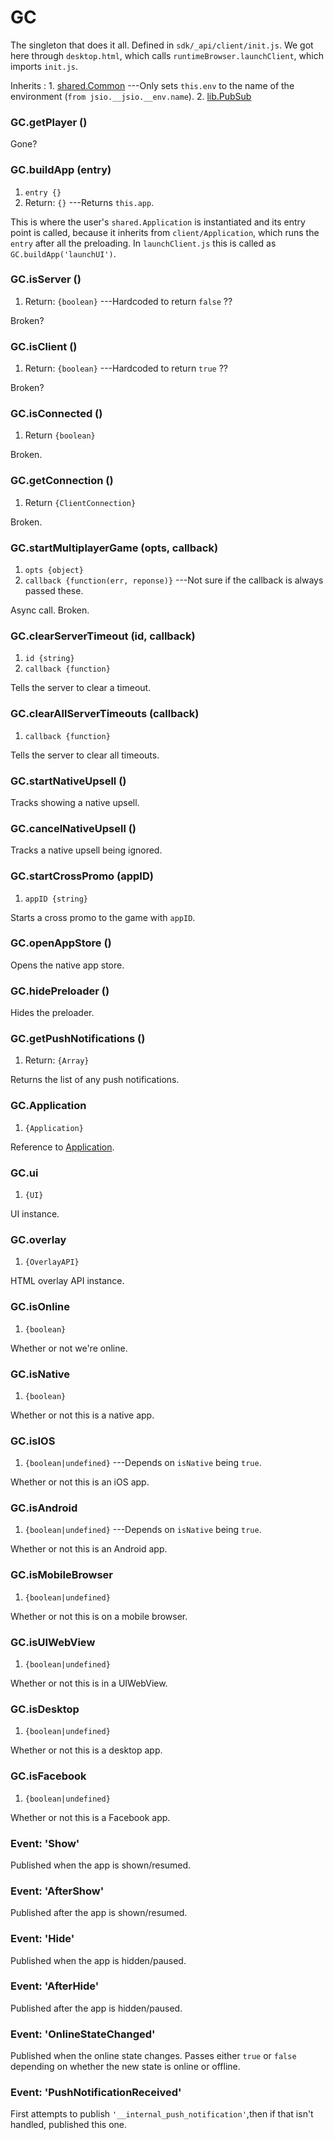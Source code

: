 # GC

The singleton that does it all. Defined in `sdk/_api/client/init.js`.
We got here through `desktop.html`, which calls
`runtimeBrowser.launchClient`, which imports `init.js`.

Inherits
:    1. [shared.Common](#shared.common) ---Only sets `this.env` to the name of the environment (`from jsio.__jsio.__env.name`).
     2. [lib.PubSub](./lib-pubsub.html)

### GC.getPlayer ()

Gone?

### GC.buildApp (entry)
1. `entry {}`
2. Return: `{}` ---Returns `this.app`.

This is where the user's `shared.Application` is
instantiated and its entry point is called, because it
inherits from `client/Application`, which runs the `entry`
after all the preloading. In `launchClient.js` this is
called as `GC.buildApp('launchUI')`.

### GC.isServer ()
1. Return: `{boolean}` ---Hardcoded to return `false` ??

Broken?

### GC.isClient ()
1. Return: `{boolean}` ---Hardcoded to return `true` ??

Broken?

### GC.isConnected ()
1. Return `{boolean}`

Broken.

### GC.getConnection ()
1. Return `{ClientConnection}`

Broken.

### GC.startMultiplayerGame (opts, callback)
1. `opts {object}`
2. `callback {function(err, reponse)}` ---Not sure if the callback is always passed these.

Async call. Broken.
 
### GC.clearServerTimeout (id, callback)
1. `id {string}`
2. `callback {function}`

Tells the server to clear a timeout.

### GC.clearAllServerTimeouts (callback)
1. `callback {function}`

Tells the server to clear all timeouts.

### GC.startNativeUpsell ()

Tracks showing a native upsell.

### GC.cancelNativeUpsell ()

Tracks a native upsell being ignored.

### GC.startCrossPromo (appID)
1. `appID {string}`

Starts a cross promo to the game with `appID`.

### GC.openAppStore ()

Opens the native app store.

### GC.hidePreloader ()

Hides the preloader.

### GC.getPushNotifications ()
1. Return: `{Array}`

Returns the list of any push notifications.

### GC.Application
1. `{Application}`

Reference to [Application](./gc-application.html#class-gc.application).

### GC.ui
1. `{UI}`

UI instance.

### GC.overlay
1. `{OverlayAPI}`

HTML overlay API instance.

### GC.isOnline
1. `{boolean}`

Whether or not we're online.

### GC.isNative
1. `{boolean}`

Whether or not this is a native app.

### GC.isIOS
1. `{boolean|undefined}` ---Depends on `isNative` being `true`.

Whether or not this is an iOS app.

### GC.isAndroid
1. `{boolean|undefined}` ---Depends on `isNative` being `true`.

Whether or not this is an Android app.

### GC.isMobileBrowser
1. `{boolean|undefined}`

Whether or not this is on a mobile browser.

### GC.isUIWebView
1. `{boolean|undefined}`

Whether or not this is in a UIWebView.

### GC.isDesktop
1. `{boolean|undefined}`

Whether or not this is a desktop app.

### GC.isFacebook
1. `{boolean|undefined}`

Whether or not this is a Facebook app.

### Event: \'Show\'

Published when the app is shown/resumed.

### Event: \'AfterShow\'

Published after the app is shown/resumed.

### Event: \'Hide\'

Published when the app is hidden/paused.

### Event: \'AfterHide\'

Published after the app is hidden/paused.

### Event: \'OnlineStateChanged\'

Published when the online state changes. Passes either `true` or `false` depending on whether the new state is online or offline.

### Event: \'PushNotificationReceived\'

First attempts to publish
`'__internal_push_notification'`,then if that isn't handled,
published this one.
